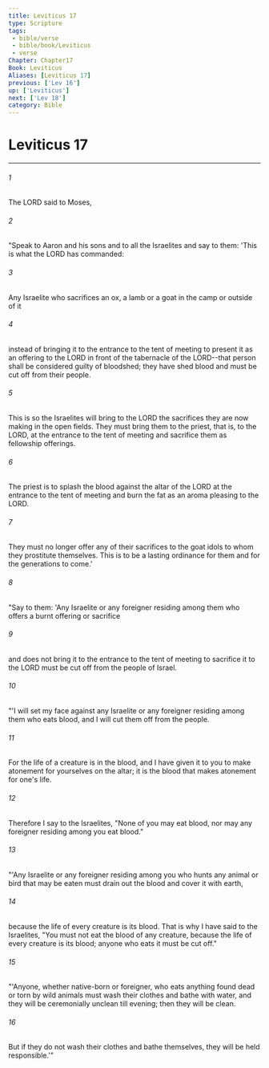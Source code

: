 ```yaml
---
title: Leviticus 17
type: Scripture
tags:
 - bible/verse
 - bible/book/Leviticus
 - verse
Chapter: Chapter17
Book: Leviticus
Aliases: [Leviticus 17]
previous: ['Lev 16']
up: ['Leviticus']
next: ['Lev 18']
category: Bible
---
```

# Leviticus 17

***


###### 1 
The LORD said to Moses, 

###### 2 
"Speak to Aaron and his sons and to all the Israelites and say to them: 'This is what the LORD has commanded: 

###### 3 
Any Israelite who sacrifices an ox, a lamb or a goat in the camp or outside of it 

###### 4 
instead of bringing it to the entrance to the tent of meeting to present it as an offering to the LORD in front of the tabernacle of the LORD--that person shall be considered guilty of bloodshed; they have shed blood and must be cut off from their people. 

###### 5 
This is so the Israelites will bring to the LORD the sacrifices they are now making in the open fields. They must bring them to the priest, that is, to the LORD, at the entrance to the tent of meeting and sacrifice them as fellowship offerings. 

###### 6 
The priest is to splash the blood against the altar of the LORD at the entrance to the tent of meeting and burn the fat as an aroma pleasing to the LORD. 

###### 7 
They must no longer offer any of their sacrifices to the goat idols to whom they prostitute themselves. This is to be a lasting ordinance for them and for the generations to come.' 

###### 8 
"Say to them: 'Any Israelite or any foreigner residing among them who offers a burnt offering or sacrifice 

###### 9 
and does not bring it to the entrance to the tent of meeting to sacrifice it to the LORD must be cut off from the people of Israel. 

###### 10 
"'I will set my face against any Israelite or any foreigner residing among them who eats blood, and I will cut them off from the people. 

###### 11 
For the life of a creature is in the blood, and I have given it to you to make atonement for yourselves on the altar; it is the blood that makes atonement for one's life. 

###### 12 
Therefore I say to the Israelites, "None of you may eat blood, nor may any foreigner residing among you eat blood." 

###### 13 
"'Any Israelite or any foreigner residing among you who hunts any animal or bird that may be eaten must drain out the blood and cover it with earth, 

###### 14 
because the life of every creature is its blood. That is why I have said to the Israelites, "You must not eat the blood of any creature, because the life of every creature is its blood; anyone who eats it must be cut off." 

###### 15 
"'Anyone, whether native-born or foreigner, who eats anything found dead or torn by wild animals must wash their clothes and bathe with water, and they will be ceremonially unclean till evening; then they will be clean. 

###### 16 
But if they do not wash their clothes and bathe themselves, they will be held responsible.'" 
